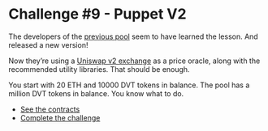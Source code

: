 # Challenge #9 - Puppet V2

The developers of the [previous pool](https://github.com/piatoss3612/damn-vulnerable-defi-foundry/tree/v3/src/Contracts/08.puppet) seem to have learned the lesson. And released a new version!

Now they’re using a [Uniswap v2 exchange](https://docs.uniswap.org/protocol/V2/introduction) as a price oracle, along with the recommended utility libraries. That should be enough.

You start with 20 ETH and 10000 DVT tokens in balance. The pool has a million DVT tokens in balance. You know what to do.

- [See the contracts](https://github.com/piatoss3612/damn-vulnerable-defi-foundry/tree/v3/src/Contracts/09.puppet-v2)
- [Complete the challenge](https://github.com/piatoss3612/damn-vulnerable-defi-foundry/blob/v3/test/Levels/09.puppet-v2/PuppetV2.t.sol)
